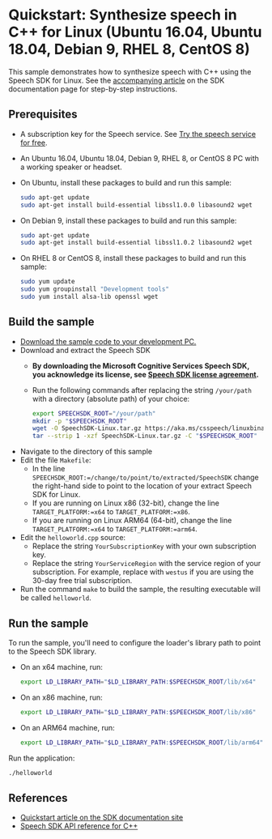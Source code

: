 # Quickstart: Synthesize speech in C++ for Linux (Ubuntu 16.04, Ubuntu 18.04, Debian 9, RHEL 8, CentOS 8)

This sample demonstrates how to synthesize speech with C++ using the Speech SDK for Linux.
See the [accompanying article](https://docs.microsoft.com//azure/cognitive-services/speech-service/quickstarts/text-to-speech-audio-file?tabs=ubuntu%2Cwindowsinstall&pivots=programming-language-cpp) on the SDK documentation page for step-by-step instructions.

## Prerequisites

* A subscription key for the Speech service. See [Try the speech service for free](https://docs.microsoft.com/azure/cognitive-services/speech-service/get-started).
* An Ubuntu 16.04, Ubuntu 18.04, Debian 9, RHEL 8, or CentOS 8 PC with a working speaker or headset.
* On Ubuntu, install these packages to build and run this sample:

  ```sh
  sudo apt-get update
  sudo apt-get install build-essential libssl1.0.0 libasound2 wget
  ```
* On Debian 9, install these packages to build and run this sample:

  ```sh
  sudo apt-get update
  sudo apt-get install build-essential libssl1.0.2 libasound2 wget
  ```

* On RHEL 8 or CentOS 8, install these packages to build and run this sample:

  ```sh
  sudo yum update
  sudo yum groupinstall "Development tools"
  sudo yum install alsa-lib openssl wget
  ```

## Build the sample

* [Download the sample code to your development PC.](/README.md#get-the-samples)
* Download and extract the Speech SDK
  * **By downloading the Microsoft Cognitive Services Speech SDK, you acknowledge its license, see [Speech SDK license agreement](https://aka.ms/csspeech/license201809).**
  * Run the following commands after replacing the string `/your/path` with a directory (absolute path) of your choice:

    ```sh
    export SPEECHSDK_ROOT="/your/path"
    mkdir -p "$SPEECHSDK_ROOT"
    wget -O SpeechSDK-Linux.tar.gz https://aka.ms/csspeech/linuxbinary
    tar --strip 1 -xzf SpeechSDK-Linux.tar.gz -C "$SPEECHSDK_ROOT"
    ```
* Navigate to the directory of this sample
* Edit the file `Makefile`:
  * In the line `SPEECHSDK_ROOT:=/change/to/point/to/extracted/SpeechSDK` change the right-hand side to point to the location of your extract Speech SDK for Linux.
  * If you are running on Linux x86 (32-bit), change the line `TARGET_PLATFORM:=x64` to `TARGET_PLATFORM:=x86`.
  * If you are running on Linux ARM64 (64-bit), change the line `TARGET_PLATFORM:=x64` to `TARGET_PLATFORM:=arm64`.
* Edit the `helloworld.cpp` source:
  * Replace the string `YourSubscriptionKey` with your own subscription key.
  * Replace the string `YourServiceRegion` with the service region of your subscription.
    For example, replace with `westus` if you are using the 30-day free trial subscription.
* Run the command `make` to build the sample, the resulting executable will be called `helloworld`.

## Run the sample

To run the sample, you'll need to configure the loader's library path to point to the Speech SDK library.

* On an x64 machine, run:

  ```sh
  export LD_LIBRARY_PATH="$LD_LIBRARY_PATH:$SPEECHSDK_ROOT/lib/x64"
  ```

* On an x86 machine, run:

  ```sh
  export LD_LIBRARY_PATH="$LD_LIBRARY_PATH:$SPEECHSDK_ROOT/lib/x86"
  ```

* On an ARM64 machine, run:

  ```sh
  export LD_LIBRARY_PATH="$LD_LIBRARY_PATH:$SPEECHSDK_ROOT/lib/arm64"
  ```

Run the application:

```sh
./helloworld
```

## References

* [Quickstart article on the SDK documentation site](https://docs.microsoft.com/azure/cognitive-services/speech-service/quickstart-text-to-speech-cpp-linux)
* [Speech SDK API reference for C++](https://aka.ms/csspeech/cppref)

